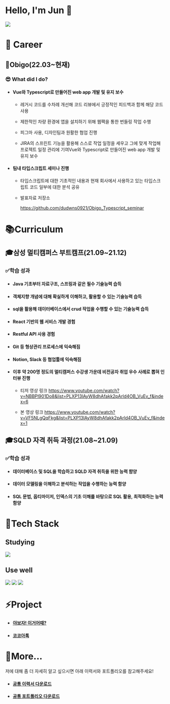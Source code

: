 # Hello, I'm Jun :pig:

[<img src="https://img.shields.io/badge/LinkedIn-0074C2?style=flat-square&logo=LinkedIn&logoColor=white"/>](https://www.linkedin.com/in/%EC%98%81%EC%A4%80-%EC%A0%95-2416ab22a/)

# :office: Career

## :car:Obigo(22.03~현재)

### 😎 What did I do?

- #### Vue와 Typescript로 만들어진 web app 개발 및 유지 보수

  * 레거시 코드를 수차례 개선해 코드 리뷰에서 긍정적인 피드백과 함께 해당 코드 사용

  * 제한적인 차량 환경에 앱을 설치하기 위해 웹팩을 통한 번들링 작업 수행

  * 피그마 사용, 디자인팀과 원활한 협업 진행

  * JIRA의 스프린트 기능을 활용해 스스로 작업 일정을 세우고 그에 맞게 작업해 프로젝트 일정 관리에 기여Vue와 Typescript로 만들어진 web app 개발 및 유지 보수

- #### 팀내 타입스크립트 세미나 진행

  - 타입스크립트에 대한 기초적인 내용과 현재 회사에서 사용하고 있는 타입스크립트 코드 일부에 대한 분석 공유
  * 발표자료 저장소

    https://github.com/dudwns0921/Obigo_Typescript_seminar

# :books:Curriculum

## :mortar_board:삼성 멀티캠퍼스 부트캠프(21.09~21.12)

### :white_check_mark:학습 성과

- #### Java 기초부터 자료구조, 스프링과 같은 필수 기술능력 습득

- #### 객체지향 개념에 대해 확실하게 이해하고, 활용할 수 있는 기술능력 습득

- #### sql을 활용해 데이터베이스에서 crud 작업을 수행할 수 있는 기술능력 습득

- #### React 기반의 웹 서비스 개발 경험

- #### Restful API 사용 경험

- #### Git 등 형상관리 프로세스에 익숙해짐

- #### Notion, Slack 등 협업툴에 익숙해짐

- #### 이후 약 200명 정도의 멀티캠퍼스 수강생 가운데 비전공자 취업 우수 사례로 뽑혀 인터뷰 진행

  * 티저 영상 링크
    https://www.youtube.com/watch?v=NBBPl901Do8&list=PLXP13lAyW8dhAfakk2pArld4OB_VuEv_f&index=6

  * 본 영상 링크
    https://www.youtube.com/watch?v=VF5NLgQqFkg&list=PLXP13lAyW8dhAfakk2pArld4OB_VuEv_f&index=1

## :mortar_board:SQLD 자격 취득 과정(21.08~21.09)

### :white_check_mark:학습 성과

- #### 데이터베이스 및 SQL을 학습하고 SQLD 자격 취득을 위한 능력 햠양
- #### 데이터 모델링을 이해하고 분석하는 작업을 수행하는 능력 함양
- #### SQL 문법, 옵티마이저, 인덱스의 기초 이해를 바탕으로 SQL 활용, 최적화하는 능력 함양

# :scroll:Tech Stack

## Studying

<img src="https://img.shields.io/badge/Typescipt-0074C2?style=flat-square&logo=Typescript&logoColor=white"/>	

## Use well

<img src="https://img.shields.io/badge/React-46CAF2?style=flat-square&logo=React&logoColor=white"/> <img src="https://img.shields.io/badge/Vue-4FC08D?style=flat-square&logo=vue.js&logoColor=white"/> <img src="https://img.shields.io/badge/Javascript-yellow?style=flat-square&logo=Javascript&logoColor=white"/>

# :zap:Project

- #### [야보자! 이거어때?](https://github.com/Seongtaek-H/yabojaFront)

- #### [코코아톡](https://github.com/dudwns0921/nomad-coders_kokoa-clone)

# 🚀More...

저에 대해 좀 더 자세히 알고 싶으시면 아래 이력서와 포트폴리오를 참고해주세요!

- #### [공통 이력서 다운로드](https://drive.google.com/file/d/1hUEqHQgrrDG-se5cs5QdGnX8jft_nGWd/view?usp=sharing)

- #### [공통 포트폴리오 다운로드](https://drive.google.com/file/d/1m2ARcF43SsfCRS64U8R8378a6E_vXnXk/view?usp=sharing)
